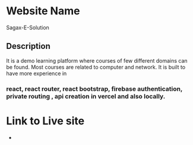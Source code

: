# Website Name

Sagax-E-Solution

## Description

It is a demo learning platform where courses of few different domains can be found. Most courses are related to computer and network. It is built to have more experience in

### react, react router, react bootstrap, firebase authentication, private routing , api creation in vercel and also locally.

# Link to Live site

-
